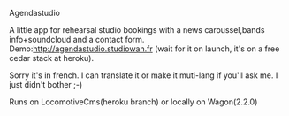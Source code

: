 Agendastudio

A little app for rehearsal studio bookings with a news caroussel,bands info+soundcloud and a contact form.
Demo:http://agendastudio.studiowan.fr (wait for it on launch, it's on a free cedar stack at heroku).

Sorry it's in french. I can translate it or make it muti-lang if you'll ask me. I just didn't bother ;-)

Runs on LocomotiveCms(heroku branch) or locally on Wagon(2.2.0)
